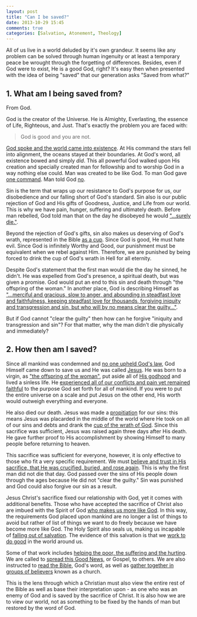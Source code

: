 ```yaml
---
layout: post
title: "Can I be saved?"
date: 2013-10-29 15:45
comments: true
categories: [Salvation, Atonement, Theology]
---
```


All of us live in a world deluded by it's own grandeur. It seems like any problem can be solved through human ingenuity or at least a temporary peace be wrought through the forgetting of differences. Besides, even if God were to exist, He is a good God, right? It's easy then when presented with the idea of being "saved" that our generation asks "Saved from what?" 

<!-- more -->

## 1. What am I being saved from?

From God.

God is the creator of the Universe. He is Almighty, Everlasting, the essence of Life, Righteous, and Just. That's exactly the problem you are faced with: 

>God is good and you are not.

[God spoke and the world came into existence](http://www.biblegateway.com/passage/?search=Genesis%201&version=ESV). At His command the stars fell into alignment, the oceans stayed at their boundaries. At God's word, all existence bowed and simply *did*. This all powerful God walked upon His creation and specially created man for fellowship and to worship God in a way nothing else could. Man was created to be like God. To man God gave [one command](http://www.biblegateway.com/passage/?search=Genesis%202:15-17&version=ESV). Man told God [no](http://www.biblegateway.com/passage/?search=Genesis%203:6&version=ESV). 

Sin is the term that wraps up our resistance to God's purpose for us, our disobedience and our falling short of God's standard. Sin also is our public rejection of God and His gifts of Goodness, Justice, and Life from our world. This is why we have pain, hunger, suffering and ultimately death. Before man rebelled, God told man that on the day he disobeyed he would ["...surely die."](http://www.biblegateway.com/passage/?search=Genesis%202:17&version=ESV).

Beyond the rejection of God's gifts, sin also makes us deserving of God's wrath, represented in the Bible [as a cup](http://www.biblegateway.com/passage/?search=Jeremiah+25:15&version=ESV). Since God is good, He must hate evil. Since God is infinitely Worthy and Good, our punishment must be equivalent when we rebel against Him. Therefore, we are punished by being forced to drink the cup of God's wrath in Hell for all eternity.

Despite God's statement that the first man would die the day he sinned, he didn't. He was expelled from God's presence, a spiritual death, but was given a promise. God would put an end to this sin and death through "the offspring of the woman." In another place, God is describing Himself as ["...merciful and gracious, slow to anger, and abounding in steadfast love and faithfulness, keeping steadfast love for thousands, forgiving iniquity and transgression and sin, but who will by no means clear the guilty..."](http://www.biblegateway.com/passage/?search=exodus%2034:6-7&version=ESV).

But if God cannot "clear the guilty" then how can he forgive "iniquity and transgression and sin"? For that matter, why the man didn't die physically and immediately?

## 2. How then am I saved?

Since all mankind was condemned and [no one upheld God's law](http://www.biblegateway.com/passage/?search=Romans+3:10&version=ESV), God Himself came down to save us and He was called [Jesus](http://www.biblegateway.com/passage/?search=John+8:58&version=ESV). He was born to a virgin, as ["the offspring of the woman"](http://www.biblegateway.com/passage/?search=Galatians+3:19&version=ESV), put aside all of [His godhood](http://www.biblegateway.com/passage/?search=Philippians%202:6&version=ESV) and lived a sinless life. He [experienced all of our conflicts and pain yet remained faithful](http://www.biblegateway.com/passage/?search=Hebrews%204:15&version=ESV) to the purpose God set forth for all of mankind. If you were to put the entire universe on a scale and put Jesus on the other end, His worth would outweigh everything and everyone.

He also died our death. Jesus was made a [propitiation](http://www.biblegateway.com/passage/?search=Hebrews+2:17&version=ESV) for our sins: this means Jesus was placarded in the middle of the world where He took on all of our sins and debts and drank the [cup of the wrath of God](http://www.biblegateway.com/passage/?search=Matthew+26:39&version=ESV). Since this sacrifice was sufficient, Jesus was raised again three days after His death. He gave further proof to His accomplishment by showing Himself to many people before returning to heaven.

This sacrifice was sufficient for everyone, however, it is only effective to those who fit a very specific requirement.  We must [believe and trust in His sacrifice, that He was crucified, buried, and rose again](http://www.biblegateway.com/passage/?search=1%20Corinthians%2015:1-11&version=ESV). This is why the first man did not die that day. God passed over the sins of His people down through the ages because He did not "clear the guilty." Sin was punished and God could also forgive our sin as a result.

Jesus Christ's sacrifice fixed our relationship with God, yet it comes with additional benefits. Those who have accepted the sacrifice of Christ also are imbued with the Spirit of God [who makes us more like God](http://www.biblegateway.com/passage/?search=Romans+15:16&version=ESV). In this way, the requirements God placed upon mankind are no longer a list of things to avoid but rather of list of things we want to do freely because we have become more like God. The Holy Spirit also seals us, making us incapable of [falling out of salvation](http://www.biblegateway.com/passage/?search=Ephesians+1:13&version=ESV). The evidence of this salvation is that we [work to do good](http://www.biblegateway.com/passage/?search=James+2:14&version=ESV) in the world around us.

Some of that work includes [helping the poor, the suffering and the hurting](http://www.biblegateway.com/passage/?search=Matthew%2025:31-40&version=ESV). We are called to [spread this Good News](http://www.biblegateway.com/passage/?search=Matthew+28:19&version=ESV), or Gospel, to others. We are also instructed to [read the Bible](http://www.biblegateway.com/passage/?search=Revelation+1:3&version=ESV), God's word, as well as [gather together in groups of believers](http://www.biblegateway.com/passage/?search=Hebrews%2010:25&version=ESV) known as a church.

This is the lens through which a Christian must also view the entire rest of the Bible as well as base their interpretation upon - as one who was an enemy of God and is saved by the sacrifice of Christ. It is also how we are to view our world, not as something to be fixed by the hands of man but restored by the word of God.
